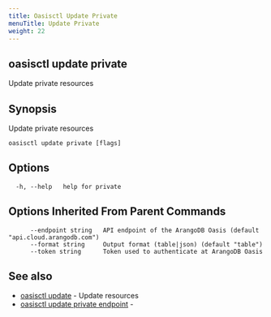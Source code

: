 ```yaml
---
title: Oasisctl Update Private
menuTitle: Update Private
weight: 22
---
```

## oasisctl update private

Update private resources

## Synopsis
Update private resources

```
oasisctl update private [flags]
```

## Options
```
  -h, --help   help for private
```

## Options Inherited From Parent Commands
```
      --endpoint string   API endpoint of the ArangoDB Oasis (default "api.cloud.arangodb.com")
      --format string     Output format (table|json) (default "table")
      --token string      Token used to authenticate at ArangoDB Oasis
```

## See also
* [oasisctl update](_index.md)	 - Update resources
* [oasisctl update private endpoint](update-private-endpoint.md)	 - 


